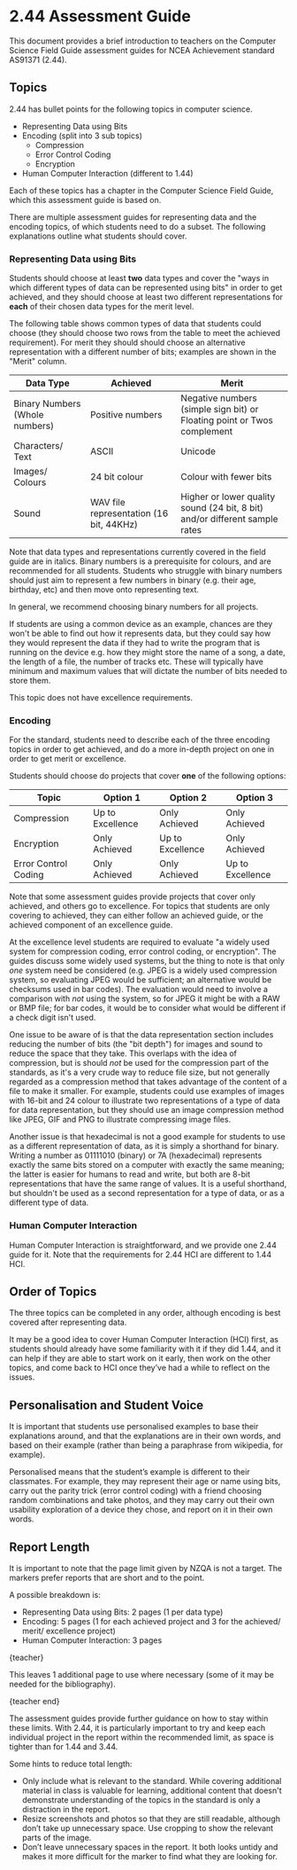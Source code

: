 # 2.44 Assessment Guide

This document provides a brief introduction to teachers on the Computer Science Field Guide assessment guides for NCEA Achievement standard AS91371 (2.44).

## Topics

2.44 has bullet points for the following topics in computer science.

- Representing Data using Bits
- Encoding (split into 3 sub topics)
  - Compression
  - Error Control Coding
  - Encryption
- Human Computer Interaction (different to 1.44)

Each of these topics has a chapter in the Computer Science Field Guide, which this assessment guide is based on.

There are multiple assessment guides for representing data and the encoding topics, of which students need to do a subset. The following explanations outline what students should cover.

### Representing Data using Bits

Students should choose at least **two** data types and cover the "ways in which different types of data can be represented using bits" in order to get achieved, and they should choose at least two different representations for **each** of their chosen data types for the merit level.

The following table shows common types of data that students could choose (they should choose two rows from the table to meet the achieved requirement). For merit they should should choose an alternative representation with a different number of bits; examples are shown in the "Merit" column.

| Data Type | Achieved | Merit |
|-----------|-----------|-----------|
| Binary Numbers (Whole numbers) | Positive numbers | Negative numbers (simple sign bit) or Floating point or Twos complement |
| Characters/ Text | ASCII | Unicode |
| Images/ Colours | 24 bit colour | Colour with fewer bits |
| Sound | WAV file representation (16 bit, 44KHz) | Higher or lower quality sound (24 bit, 8 bit) and/or different sample rates |

Note that data types and representations currently covered in the field guide are in italics. Binary numbers is a prerequisite for colours, and are recommended for all students. Students who struggle with binary numbers should just aim to represent a few numbers in binary (e.g. their age, birthday, etc) and then move onto representing text.

In general, we recommend choosing binary numbers for all projects.

If students are using a common device as an example, chances are they won't be able to find out how it represents data, but they could say how they would represent the data if they had to write the program that is running on the device e.g. how they might store the name of a song, a date, the length of a file, the number of tracks etc. These will typically have minimum and maximum values that will dictate the number of bits needed to store them.

This topic does not have excellence requirements.

### Encoding

For the standard, students need to describe each of the three encoding topics in order to get achieved, and do a more in-depth project on one in order to get merit or excellence.

Students should choose do projects that cover **one** of the following options:

| Topic                | Option 1         | Option 2         | Option 3         |
|----------------------|------------------|------------------|------------------|
| Compression          | Up to Excellence | Only Achieved    | Only Achieved    |
| Encryption           | Only Achieved    | Up to Excellence | Only Achieved    |
| Error Control Coding | Only Achieved    | Only Achieved    | Up to Excellence |

Note that some assessment guides provide projects that cover only achieved, and others go to excellence. For topics that students are only covering to achieved, they can either follow an achieved guide, or the achieved component of an excellence guide.

At the excellence level students are required to evaluate "a widely used system for compression coding, error control coding, or encryption". The guides discuss some widely used systems, but the thing to note is that only *one* system need be considered (e.g. JPEG is a widely used compression system, so evaluating JPEG would be sufficient; an alternative would be checksums used in bar codes). The evaluation would need to involve a comparison with *not* using the system, so for JPEG it might be with a RAW or BMP file; for bar codes, it would be to consider what would be different if a check digit isn't used.

One issue to be aware of is that the data representation section includes reducing the number of bits (the "bit depth") for images and sound to reduce the space that they take.
This overlaps with the idea of compression, but is should *not* be used for the compression part of the standards, as it's a very crude way to reduce file size, but not generally regarded as a compression method that takes advantage of the content of a file to make it smaller.
For example, students could use examples of images with 16-bit and 24 colour to illustrate two representations of a type of data for data representation, but they should use an image compression method like JPEG, GIF and PNG to illustrate compressing image files.

Another issue is that hexadecimal is not a good example for students to use as a different representation of data, as it is simply a shorthand for binary. Writing a number as 01111010 (binary) or 7A (hexadecimal) represents exactly the same bits stored on a computer with exactly the same meaning; the latter is easier for humans to read and write, but both are 8-bit representations that have the same range of values. It is a useful shorthand, but shouldn't be used as a second representation for a type of data, or as a different type of data.

### Human Computer Interaction

Human Computer Interaction is straightforward, and we provide one 2.44 guide for it. Note that the requirements for 2.44 HCI are different to 1.44 HCI.

## Order of Topics

The three topics can be completed in any order, although encoding is best covered after representing data.

It may be a good idea to cover Human Computer Interaction (HCI) first, as students should already have some familiarity with it if they did 1.44, and it can help if they are able to start work on it early, then work on the other topics, and come back to HCI once they’ve had a while to reflect on the issues.

## Personalisation and Student Voice

It is important that students use personalised examples to base their explanations around, and that the explanations are in their own words, and based on their example (rather than being a paraphrase from wikipedia, for example).

Personalised means that the student’s example is different to their classmates. For example, they may represent their age or name using bits, carry out the parity trick (error control coding) with a friend choosing random combinations and take photos, and they may carry out their own usability exploration of a device they chose, and report on it in their own words.

## Report Length

It is important to note that the page limit given by NZQA is not a target. The markers prefer reports that are short and to the point.

A possible breakdown is:

- Representing Data using Bits: 2 pages (1 per data type)
- Encoding: 5 pages (1 for each achieved project and 3 for the achieved/ merit/ excellence project)
- Human Computer Interaction: 3 pages

{teacher}

This leaves 1 additional page to use where necessary (some of it may be needed for the bibliography).

{teacher end}

The assessment guides provide further guidance on how to stay within these limits. With 2.44, it is particularly important to try and keep each individual project in the report within the recommended limit, as space is tighter than for 1.44 and 3.44.

Some hints to reduce total length:

- Only include what is relevant to the standard. While covering additional material in class is valuable for learning, additional content that doesn't demonstrate understanding of the topics in the standard is only a distraction in the report.
- Resize screenshots and photos so that they are still readable, although don’t take up unnecessary space. Use cropping to show the relevant parts of the image.
- Don’t leave unnecessary spaces in the report. It both looks untidy and makes it more difficult for the marker to find what they are looking for.
